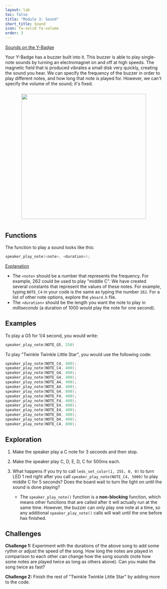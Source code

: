 ```yaml
---
layout: lab
toc: false
title: "Module 3: Sound"
short_title: Sound
icon: fa-solid fa-volume
order: 3
---
```


<p>
  <a class="btn btn-primary" data-toggle="collapse" href="#collapseBuzzerInfo" role="button" aria-expanded="false" aria-controls="collapseBuzzerInfo">
    Sounds on the Y-Badge
  </a>
</p>
<div class="collapse" id="collapseBuzzerInfo">
  <div class="card card-body">
    Your Y-Badge has a buzzer built into it. This buzzer is able to play single-note sounds by turning an electromagnet on and off at high speeds. The magnetic field that is produced vibrates a small disk very quickly, creating the sound you hear. We can specify the frequency of the buzzer in order to play different notes, and how long that note is played for. However, we can't specify the volume of the sound; it's fixed.
  </div>
</div>

<p align="center"><img src="{% link media/buzzer.png %}" width="400" hspace="5%" vspace="2%"/></p>

## Functions

The function to play a sound looks like this:
```c
speaker_play_note(<note>, <duration>);
```

<p>
  <a class="btn btn-primary" data-toggle="collapse" href="#collapseSoundFuncInfo" role="button" aria-expanded="false" aria-controls="collapseSoundFuncInfo">
    Explanation
  </a>
</p>
<div class="collapse" id="collapseSoundFuncInfo">
  <div class="card card-body">
    <ul>
        <li>
            The <code>&lt;note&gt;</code> should be a number that represents the frequency. For example, 262 could be used to play "middle C". We have created several constants that represent the values of these notes. For example, typing <code>NOTE_C4</code> in your code is the same as typing the number <code>262</code>. For a list of other note options, explore the <code>yboard.h</code> file.
        </li>
        <li>
            The <code>&lt;duration&gt;</code> should be the length you want the note to play in <em>milliseconds</em> (a duration of 1000 would play the note for one second).
        </li>
    </ul>
  </div>
</div>

## Examples
To play a G5 for 1/4 second, you would write:

```c
speaker_play_note(NOTE_G5, 250)
```

To play "Twinkle Twinkle Little Star", you would use the following code:

```c
speaker_play_note(NOTE_C4, 400);
speaker_play_note(NOTE_C4, 400);
speaker_play_note(NOTE_G4, 400);
speaker_play_note(NOTE_G4, 400);
speaker_play_note(NOTE_A4, 400);
speaker_play_note(NOTE_A4, 400);
speaker_play_note(NOTE_G4, 800);
speaker_play_note(NOTE_F4, 400);
speaker_play_note(NOTE_F4, 400);
speaker_play_note(NOTE_E4, 400);
speaker_play_note(NOTE_E4, 400);
speaker_play_note(NOTE_D4, 400);
speaker_play_note(NOTE_D4, 400);
speaker_play_note(NOTE_C4, 800);
```


## Exploration

1. Make the speaker play a C note for 3 seconds and then stop. 

1. Make the speaker play C, D, E, D, C for 500ms each.

1. What happens if you try to call `leds_set_color(1, 255, 0, 0)` to turn LED 1 red right after you call `speaker_play_note(NOTE_C4, 5000)` to play middle C for 5 seconds? Does the board wait to turn the light on until the sound is done playing? 

    * The `speaker_play_note()` function is a **non-blocking** function, which means other functions that are called after it will actually run at the same time. However, the buzzer can only play one note at a time, so any additional `speaker_play_note()` calls will wait until the one before has finished.

## Challenges

**Challenge 1:** Experiment with the durations of the above song to add some rythm or adjust the speed of the song. How long the notes are played in comparison to each other can change how the song sounds (note how some notes are played twice as long as others above). Can you make the song twice as fast?

**Challenge 2:** Finish the rest of "Twinkle Twinkle Little Star" by adding more to the code.